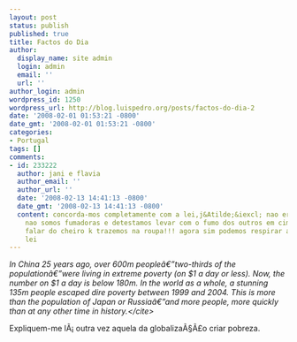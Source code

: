 ```yaml
---
layout: post
status: publish
published: true
title: Factos do Dia
author:
  display_name: site admin
  login: admin
  email: ''
  url: ''
author_login: admin
wordpress_id: 1250
wordpress_url: http://blog.luispedro.org/posts/factos-do-dia-2
date: '2008-02-01 01:53:21 -0800'
date_gmt: '2008-02-01 01:53:21 -0800'
categories:
- Portugal
tags: []
comments:
- id: 233222
  author: jani e flavia
  author_email: ''
  author_url: ''
  date: '2008-02-13 14:41:13 -0800'
  date_gmt: '2008-02-13 14:41:13 -0800'
  content: concorda-mos completamente com a lei,j&Atilde;&iexcl; nao era sem tempo,
    nao somos fumadoras e detestamos levar com o fumo dos outros em cima para n&Atilde;&pound;o
    falar do cheiro k trazemos na roupa!!! agora sim podemos respirar ar puro!! bendita
    lei
---
```

<p><cite> In China 25 years ago, over 600m people&acirc;&euro;&rdquo;two-thirds of the population&acirc;&euro;&rdquo;were living in extreme poverty (on $1 a day or less). Now, the number on $1 a day is below 180m. In the world as a whole, a stunning 135m people escaped dire poverty between 1999 and 2004. This is more than the population of Japan or Russia&acirc;&euro;&rdquo;and more people, more quickly than at any other time in history.<&#47;cite></p>
<p>Expliquem-me l&Atilde;&iexcl; outra vez aquela da globaliza&Atilde;&sect;&Atilde;&pound;o criar pobreza.</p>
